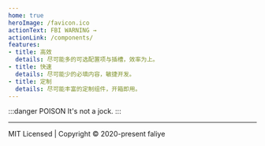```yaml
---
home: true
heroImage: /favicon.ico
actionText: FBI WARNING →
actionLink: /components/
features:
- title: 高效
  details: 尽可能多的可选配置项与插槽，效率为上。
- title: 快速
  details: 尽可能少的必填内容，敏捷开发。
- title: 定制
  details: 尽可能丰富的定制组件，开箱即用。
---
```

:::danger POISON
It's not a jock.
:::
___
MIT Licensed | Copyright © 2020-present faliye

  
